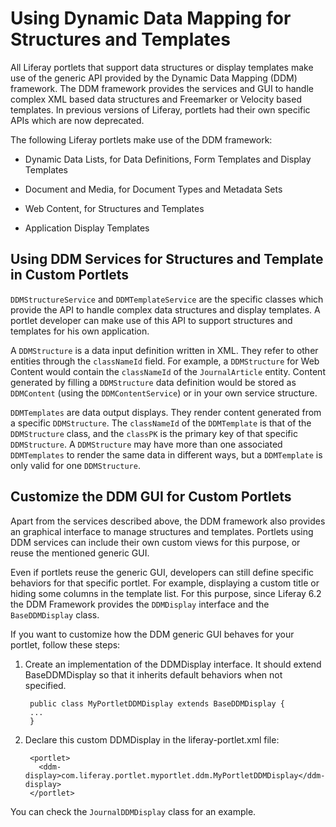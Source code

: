 # Using Dynamic Data Mapping for Structures and Templates 

All Liferay portlets that support data structures or display templates make use 
of the generic API provided by the Dynamic Data Mapping (DDM) framework.
The DDM framework provides the services and GUI to handle complex XML based 
data structures and Freemarker or Velocity based templates. In previous 
versions of Liferay, portlets had their own specific APIs which are now 
deprecated.

The following Liferay portlets make use of the DDM framework:

* Dynamic Data Lists, for Data Definitions, Form Templates and Display Templates

* Document and Media, for Document Types and Metadata Sets

* Web Content, for Structures and Templates

* Application Display Templates

## Using DDM Services for Structures and Template in Custom Portlets 

`DDMStructureService` and `DDMTemplateService` are the specific classes which 
provide the API to handle complex data structures and display templates. A 
portlet developer can make use of this API to support structures and templates 
for his own application.

A `DDMStructure` is a data input definition written in XML. They refer to other 
entities through the `classNameId` field. For example, a `DDMStructure` for Web 
Content would contain the `classNameId` of the `JournalArticle` entity. Content 
generated by filling a `DDMStructure` data definition would be stored as 
`DDMContent` (using the `DDMContentService`) or in your own service structure.

`DDMTemplates` are data output displays. They render content generated from a 
specific `DDMStructure`. The `classNameId` of the `DDMTemplate` is that of the 
`DDMStructure` class, and the `classPK` is the primary key of that specific 
`DDMStructure`. A `DDMStructure` may have more than one associated 
`DDMTemplates` to render the same data in different ways, but a `DDMTemplate` 
is only valid for one `DDMStructure`.

## Customize the DDM GUI for Custom Portlets 

Apart from the services described above, the DDM framework also provides an 
graphical interface to manage structures and templates. Portlets using DDM 
services can include their own custom views for this purpose, or reuse the 
mentioned generic GUI.

Even if portlets reuse the generic GUI, developers can still define specific 
behaviors for that specific portlet. For example, displaying a custom title or 
hiding some columns in the template list. For this purpose, since Liferay 6.2 
the DDM Framework provides the `DDMDisplay` interface and the `BaseDDMDisplay` 
class.

If you want to customize how the DDM generic GUI behaves for your portlet, follow these steps:

1. Create an implementation of the DDMDisplay interface. It should extend BaseDDMDisplay so that it inherits default behaviors when not specified.
         
        public class MyPortletDDMDisplay extends BaseDDMDisplay {
        ...
        }

2. Declare this custom DDMDisplay in the liferay-portlet.xml file:
    
        <portlet>
          <ddm-display>com.liferay.portlet.myportlet.ddm.MyPortletDDMDisplay</ddm-display>
        </portlet>

You can check the `JournalDDMDisplay` class for an example.
